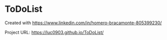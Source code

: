 # ToDoList

Created with https://www.linkedin.com/in/homero-bracamonte-805399230/

Project URL: https://luc0903.github.io/ToDoList/
